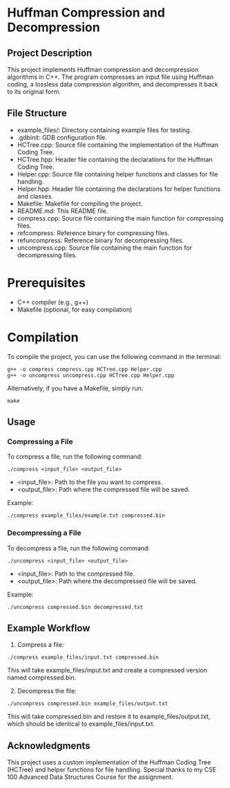 
# Huffman Compression and Decompression

## Project Description

This project implements Huffman compression and decompression algorithms in C++. The program compresses an input file using Huffman coding, a lossless data compression algorithm, and decompresses it back to its original form.

## File Structure

- example_files/: Directory containing example files for testing.
- .gdbinit: GDB configuration file.
- HCTree.cpp: Source file containing the implementation of the Huffman Coding Tree.
- HCTree.hpp: Header file containing the declarations for the Huffman Coding Tree.
- Helper.cpp: Source file containing helper functions and classes for file handling.
- Helper.hpp: Header file containing the declarations for helper functions and classes.
- Makefile: Makefile for compiling the project.
- README.md: This README file.
- compress.cpp: Source file containing the main function for compressing files.
- refcompress: Reference binary for compressing files.
- refuncompress: Reference binary for decompressing files.
- uncompress.cpp: Source file containing the main function for decompressing files.

# Prerequisites

- C++ compiler (e.g., g++)
- Makefile (optional, for easy compilation)

# Compilation

To compile the project, you can use the following command in the terminal:

```
g++ -o compress compress.cpp HCTree.cpp Helper.cpp
g++ -o uncompress uncompress.cpp HCTree.cpp Helper.cpp
```

Alternatively, if you have a Makefile, simply run:

```
make
```

## Usage

### Compressing a File

To compress a file, run the following command:

```
./compress <input_file> <output_file>
```

- <input_file>: Path to the file you want to compress.
- <output_file>: Path where the compressed file will be saved.

Example:

```
./compress example_files/example.txt compressed.bin
```

### Decompressing a File

To decompress a file, run the following command:

```
./uncompress <input_file> <output_file>
```

- <input_file>: Path to the compressed file.
- <output_file>: Path where the decompressed file will be saved.
  
Example:

```
./uncompress compressed.bin decompressed.txt
```

## Example Workflow

1. Compress a file:

```
./compress example_files/input.txt compressed.bin
```

This will take example_files/input.txt and create a compressed version named compressed.bin.

2. Decompress the file:

```
./uncompress compressed.bin example_files/output.txt
```

This will take compressed.bin and restore it to example_files/output.txt, which should be identical to example_files/input.txt.

## Acknowledgments

This project uses a custom implementation of the Huffman Coding Tree (HCTree) and helper functions for file handling.
Special thanks to my CSE 100 Advanced Data Structures Course for the assignment. 
